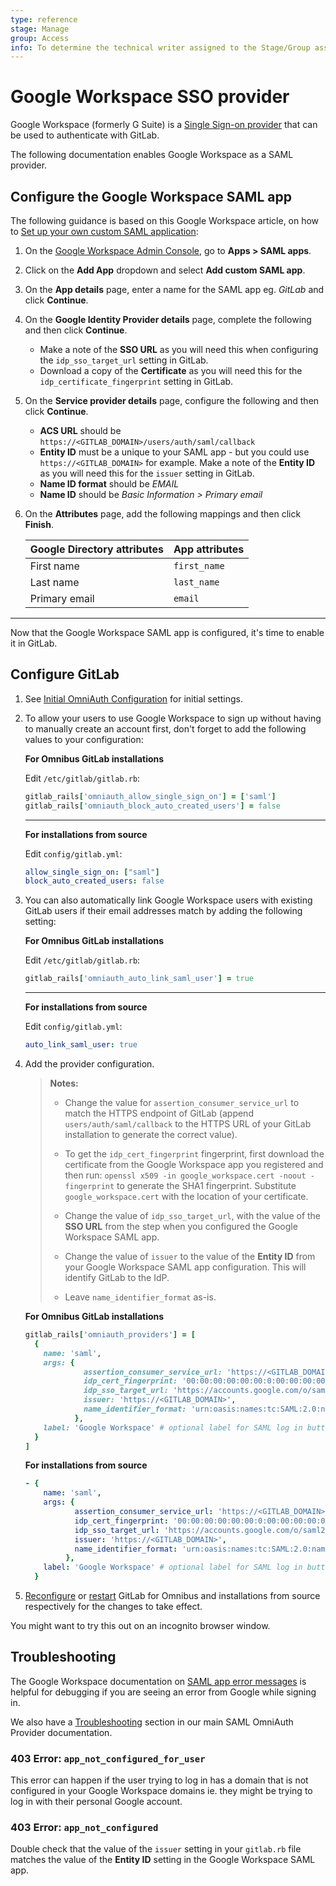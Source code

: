 ```yaml
---
type: reference
stage: Manage
group: Access
info: To determine the technical writer assigned to the Stage/Group associated with this page, see https://about.gitlab.com/handbook/engineering/ux/technical-writing/#assignments
---
```


# Google Workspace SSO provider

Google Workspace (formerly G Suite) is a [Single Sign-on provider](https://support.google.com/a/answer/60224?hl=en) that can be used to authenticate
with GitLab.

The following documentation enables Google Workspace as a SAML provider.

## Configure the Google Workspace SAML app

The following guidance is based on this Google Workspace article, on how to [Set up your own custom SAML application](https://support.google.com/a/answer/6087519?hl=en):

1. On the [Google Workspace Admin Console](https://admin.google.com), go to **Apps > SAML apps**.
1. Click on the **Add App** dropdown and select **Add custom SAML app**.
1. On the **App details** page, enter a name for the SAML app eg. *GitLab* and click **Continue**.
1. On the **Google Identity Provider details** page, complete the following and then click **Continue**.
	- Make a note of the **SSO URL** as you will need this when configuring the `idp_sso_target_url` setting in GitLab.
	- Download a copy of the **Certificate** as you will need this for the `idp_certificate_fingerprint` setting in GitLab.
1. On the **Service provider details** page, configure the following and then click **Continue**.
   - **ACS URL** should be `https://<GITLAB_DOMAIN>/users/auth/saml/callback`
   - **Entity ID** must be a unique to your SAML app - but you could use `https://<GITLAB_DOMAIN>` for example. Make a note of the **Entity ID** as you will need this for the `issuer` setting in GitLab.
   - **Name ID format** should be *EMAIL*
   - **Name ID** should be *Basic Information > Primary email*
1. On the **Attributes** page, add the following mappings and then click **Finish**.

    | Google Directory attributes | App attributes |
    | :-------------------------- |:---------------|
    | First name                  | `first_name`   |
    | Last name                   | `last_name`    |
    | Primary email               | `email`        |

---

Now that the Google Workspace SAML app is configured, it's time to enable it in GitLab.

## Configure GitLab

1. See [Initial OmniAuth Configuration](../integration/omniauth.md#initial-omniauth-configuration)
   for initial settings.

1. To allow your users to use Google Workspace to sign up without having to manually create
   an account first, don't forget to add the following values to your
   configuration:

   **For Omnibus GitLab installations**

   Edit `/etc/gitlab/gitlab.rb`:

   ```ruby
   gitlab_rails['omniauth_allow_single_sign_on'] = ['saml']
   gitlab_rails['omniauth_block_auto_created_users'] = false
   ```

   ---

   **For installations from source**

   Edit `config/gitlab.yml`:

   ```yaml
   allow_single_sign_on: ["saml"]
   block_auto_created_users: false
   ```

1. You can also automatically link Google Workspace users with existing GitLab users if
   their email addresses match by adding the following setting:

   **For Omnibus GitLab installations**

   Edit `/etc/gitlab/gitlab.rb`:

   ```ruby
   gitlab_rails['omniauth_auto_link_saml_user'] = true
   ```

   ---

   **For installations from source**

   Edit `config/gitlab.yml`:

   ```yaml
   auto_link_saml_user: true
   ```

1. Add the provider configuration.

   >**Notes:**
   >
   >- Change the value for `assertion_consumer_service_url` to match the HTTPS endpoint
   >  of GitLab (append `users/auth/saml/callback` to the HTTPS URL of your GitLab
   >  installation to generate the correct value).
   >
   >- To get the `idp_cert_fingerprint` fingerprint, first download the
   >  certificate from the Google Workspace app you registered and then run:
   >  `openssl x509 -in google_workspace.cert -noout -fingerprint` to generate the SHA1 fingerprint.
   >  Substitute `google_workspace.cert` with the location of your certificate.
   >
   >- Change the value of `idp_sso_target_url`, with the value of the
   >  **SSO URL** from the step when you configured the Google Workspace SAML app.
   >
   >- Change the value of `issuer` to the value of the **Entity ID** from your Google Workspace SAML app configuration. This will identify GitLab
   >  to the IdP.
   >
   >- Leave `name_identifier_format` as-is.

   **For Omnibus GitLab installations**

   ```ruby
   gitlab_rails['omniauth_providers'] = [
     {
       name: 'saml',
       args: {
                assertion_consumer_service_url: 'https://<GITLAB_DOMAIN>/users/auth/saml/callback',
                idp_cert_fingerprint: '00:00:00:00:00:00:0:00:00:00:00:00:00:00:00:00',
                idp_sso_target_url: 'https://accounts.google.com/o/saml2/idp?idpid=00000000',
                issuer: 'https://<GITLAB_DOMAIN>',
                name_identifier_format: 'urn:oasis:names:tc:SAML:2.0:nameid-format:emailAddress'
              },
       label: 'Google Workspace' # optional label for SAML log in button, defaults to "Saml"
     }
   ]
   ```

   **For installations from source**

   ```yaml
   - {
       name: 'saml',
       args: {
              assertion_consumer_service_url: 'https://<GITLAB_DOMAIN>/users/auth/saml/callback',
              idp_cert_fingerprint: '00:00:00:00:00:00:0:00:00:00:00:00:00:00:00:00',
              idp_sso_target_url: 'https://accounts.google.com/o/saml2/idp?idpid=00000000',
              issuer: 'https://<GITLAB_DOMAIN>',
              name_identifier_format: 'urn:oasis:names:tc:SAML:2.0:nameid-format:emailAddress'
            },
       label: 'Google Workspace' # optional label for SAML log in button, defaults to "Saml"
     }
   ```

1. [Reconfigure](../administration/restart_gitlab.md#omnibus-gitlab-reconfigure) or [restart](../administration/restart_gitlab.md#installations-from-source) GitLab for Omnibus and installations
   from source respectively for the changes to take effect.

You might want to try this out on an incognito browser window.

## Troubleshooting

The Google Workspace documentation on [SAML app error messages](https://support.google.com/a/answer/6301076?hl=en) is helpful for debugging if you are seeing an error from Google while signing in.

We also have a [Troubleshooting](../integration/saml.md#troubleshooting) section in our main SAML OmniAuth Provider documentation.

### 403 Error: `app_not_configured_for_user`

This error can happen if the user trying to log in has a domain that is not configured in your Google Workspace domains ie. they might be trying to log in with their personal Google account.

### 403 Error: `app_not_configured`

Double check that the value of the `issuer` setting in your `gitlab.rb` file matches the value of the **Entity ID** setting in the Google Workspace SAML app.
